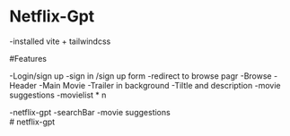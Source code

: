 # Netflix-Gpt

-installed vite + tailwindcss




#Features

-Login/sign up
  -sign in /sign up form
  -redirect to browse pagr
-Browse
  -Header
  -Main Movie
    -Trailer in background
    -Tiltle and description
    -movie suggestions
      -movielist * n

   -netflix-gpt
     -searchBar
     -movie suggestions   
#   n e t f l i x - g p t  
 